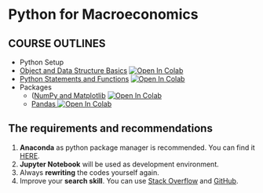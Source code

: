 # Python for Macroeconomics

## COURSE OUTLINES

- Python Setup
- [Object and Data Structure Basics](https://github.com/saeed-saffari/Python-for-Economics-2021-ATU/blob/main/BSc%20Macroeconomics/1.%20Data%20Structure%20Basic.ipynb) [![Open In Colab](https://colab.research.google.com/assets/colab-badge.svg)](https://colab.research.google.com/github/saeed-saffari/Python-for-Economics-2021-ATU/blob/main/BSc%20Macroeconomics/1.%20Data%20Structure%20Basic.ipynb)
- [Python Statements and Functions](https://github.com/saeed-saffari/Python-for-Economics-2021-ATU/blob/main/BSc%20Macroeconomics/2.%20Conditional%20Control%20and%20Function.ipynb) [![Open In Colab](https://colab.research.google.com/assets/colab-badge.svg)](https://colab.research.google.com/github/saeed-saffari/Python-for-Economics-2021-ATU/blob/main/BSc%20Macroeconomics/2.%20Conditional%20Control%20and%20Function.ipynb) 
- Packages 
  - ([NumPy and Matplotlib](https://github.com/saeed-saffari/Python-for-Economics-2021-ATU/blob/main/BSc%20Macroeconomics/3.%20Packages.ipynb) [![Open In Colab](https://colab.research.google.com/assets/colab-badge.svg)](https://colab.research.google.com/github/saeed-saffari/Python-for-Economics-2021-ATU/blob/main/BSc%20Macroeconomics/3.%20Packages.ipynb)
  - [Pandas ](https://github.com/saeed-saffari/Python-for-Economics-2021-ATU/blob/main/BSc%20Macroeconomics/4.%20Pandas.ipynb)[![Open In Colab](https://colab.research.google.com/assets/colab-badge.svg)](https://colab.research.google.com/github/saeed-saffari/Python-for-Economics-2021-ATU/blob/main/BSc%20Macroeconomics/4.%20Pandas.ipynb)


## The requirements and recommendations

1. **Anaconda** as python package manager is recommended. You can find it [HERE](https://www.anaconda.com/products/individual).
2. **Jupyter Notebook** will be used as development environment.
3. Always **rewriting** the codes yourself again.
4. Improve your **search skill**. You can use [Stack Overflow](https://stackoverflow.com/) and [GitHub](https://github.com/).

